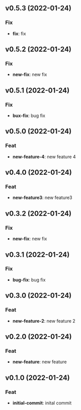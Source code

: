 ## v0.5.3 (2022-01-24)

### Fix

- **fix**: fix

## v0.5.2 (2022-01-24)

### Fix

- **new-fix**: new fix

## v0.5.1 (2022-01-24)

### Fix

- **bux-fix**: bug fix

## v0.5.0 (2022-01-24)

### Feat

- **new-feature-4**: new feature 4

## v0.4.0 (2022-01-24)

### Feat

- **new-feature3**: new feature3

## v0.3.2 (2022-01-24)

### Fix

- **new-fix**: new fix

## v0.3.1 (2022-01-24)

### Fix

- **bug-fix**: bug fix

## v0.3.0 (2022-01-24)

### Feat

- **new-feature-2**: new feature 2

## v0.2.0 (2022-01-24)

### Feat

- **new-feature**: new feature

## v0.1.0 (2022-01-24)

### Feat

- **initial-commit**: inital commit
